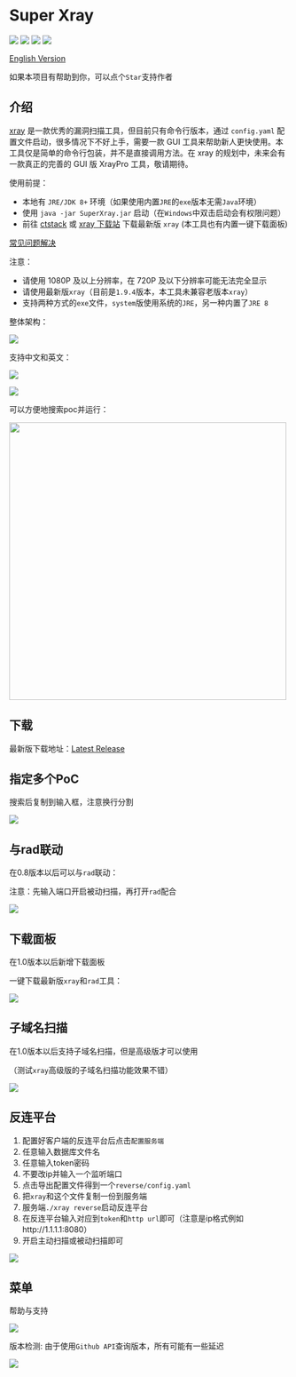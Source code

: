 # Super Xray
[![](https://img.shields.io/github/v/release/4ra1n/super-xray)](https://github.com/4ra1n/super-xray/releases/latest)
![](https://img.shields.io/github/downloads/4ra1n/super-xray/total)
![](https://img.shields.io/badge/build-JDK8-orange)
![](https://img.shields.io/badge/Java%20Code%20Lines-6348-orange)

[English Version](doc/README.md)

如果本项目有帮助到你，可以点个`Star`支持作者

## 介绍

[xray](https://github.com/chaitin/xray) 是一款优秀的漏洞扫描工具，但目前只有命令行版本，通过 `config.yaml` 配置文件启动，很多情况下不好上手，需要一款 GUI 工具来帮助新人更快使用。本工具仅是简单的命令行包装，并不是直接调用方法。在 xray 的规划中，未来会有一款真正的完善的 GUI 版 XrayPro 工具，敬请期待。

使用前提：
- 本地有 `JRE/JDK 8+` 环境（如果使用内置`JRE`的`exe`版本无需`Java`环境）
- 使用 `java -jar SuperXray.jar` 启动（在`Windows`中双击启动会有权限问题）
- 前往 [ctstack](https://stack.chaitin.com/tool/detail?id=1) 或 [xray 下载站](https://download.xray.cool) 下载最新版 `xray` (本工具也有内置一键下载面板)

[常见问题解决](https://github.com/4ra1n/super-xray/issues/98)

注意：
- 请使用 1080P 及以上分辨率，在 720P 及以下分辨率可能无法完全显示
- 请使用最新版`xray`（目前是`1.9.4`版本，本工具未兼容老版本`xray`）
- 支持两种方式的`exe`文件，`system`版使用系统的`JRE`，另一种内置了`JRE 8`

整体架构：

![](img/00000.png)

支持中文和英文：

![](img/0001.png)

![](img/0002.png)

可以方便地搜索poc并运行：

<img src="img/0008.png" width="500px">

## 下载

最新版下载地址：[Latest Release](https://github.com/4ra1n/super-xray/releases/latest)

## 指定多个PoC

搜索后复制到输入框，注意换行分割

![](img/0007.png)

## 与rad联动

在0.8版本以后可以与`rad`联动：

注意：先输入端口开启被动扫描，再打开`rad`配合

![](img/0004.png)

## 下载面板

在1.0版本以后新增下载面板

一键下载最新版`xray`和`rad`工具：

![](img/0005.png)

## 子域名扫描

在1.0版本以后支持子域名扫描，但是高级版才可以使用

（测试`xray`高级版的子域名扫描功能效果不错）

![](img/0006.png)

## 反连平台

1. 配置好客户端的反连平台后点击`配置服务端`
2. 任意输入数据库文件名
3. 任意输入token密码
4. 不要改ip并输入一个监听端口
5. 点击导出配置文件得到一个`reverse/config.yaml`
6. 把`xray`和这个文件复制一份到服务端
7. 服务端`./xray reverse`启动反连平台
8. 在反连平台输入对应到`token`和`http url`即可（注意是ip格式例如http://1.1.1.1:8080）
9. 开启主动扫描或被动扫描即可

![](img/0009.png)

## 菜单

帮助与支持

![](img/0010.png)

版本检测: 由于使用`Github API`查询版本，所有可能有一些延迟

![](img/0011.png)
